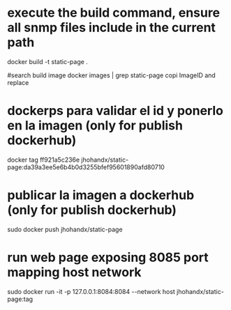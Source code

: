 # execute the build command, ensure all snmp files include in the current path 
docker build -t static-page .

#search build image
docker images | grep static-page
copi ImageID and replace

# dockerps para validar el id y ponerlo en la imagen (only for publish dockerhub)
docker tag ff921a5c236e jhohandx/static-page:da39a3ee5e6b4b0d3255bfef95601890afd80710

# publicar la imagen a dockerhub (only for publish dockerhub)
sudo docker push jhohandx/static-page

# run web page exposing 8085 port mapping host network 
sudo docker run -it -p 127.0.0.1:8084:8084 --network host jhohandx/static-page:tag


